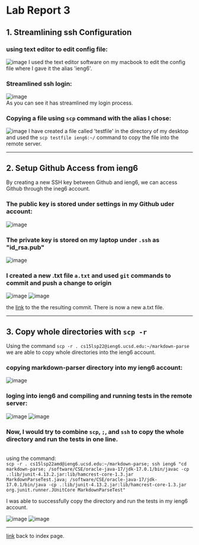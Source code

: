 # Lab Report 3

## 1. Streamlining ssh Configuration

### using text editor to edit config file:
![image](https://user-images.githubusercontent.com/103202818/166837800-1ed6f561-af84-48e1-9bc8-ebb8dcb74e7d.png)
I used the text editor software on my macbook to edit the config file where I gave it the alias 'ieng6'.

### Streamlined ssh login:
![image](https://user-images.githubusercontent.com/103202818/166835623-d7af7003-44e3-487e-a605-0d23a8d4e4a3.png) \
As you can see it has streamlined my login process.

### Copying a file using `scp` command with the alias I chose:
![image](https://user-images.githubusercontent.com/103202818/166846045-8d09913d-6736-47e6-8cf7-185853e2b3a1.png)
I have created a file called 'testfile' in the directory of my desktop and used the `scp testfile ieng6:~/` command to copy the file into the remote server. 

***

## 2. Setup Github Access from ieng6

By creating a new SSH key between Github and ieng6, we can access Github through the ineg6 account.

### The public key is stored under settings in my Github uder account: 
![image](https://user-images.githubusercontent.com/103202818/167040723-baed5706-864e-4c1f-a2e6-ffbd5db148f5.png)

### The private key is stored on my laptop under `.ssh` as "id_rsa.pub"
![image](https://user-images.githubusercontent.com/103202818/167040843-8a87b6f3-1be2-4d45-99f9-3faef5402614.png)

### I created a new .txt file `a.txt` and used `git` commands to commit and push a change to origin
![image](https://user-images.githubusercontent.com/103202818/167040938-f81ff4a3-52ca-45f6-9c3a-8bf51c02dec4.png)
![image](https://user-images.githubusercontent.com/103202818/167040945-3cfb6f1d-6f5a-4a2a-a4b1-d5dc3191d4bb.png)

the [link](https://github.com/jadechng/test/commit/a20bfc088573a2817c2bf36732932e88bfed826f) to the the resulting commit. There is now a new a.txt file.

***

## 3. Copy whole directories with `scp -r`
Using the command `scp -r . cs15lsp22@ieng6.ucsd.edu:~/markdown-parse` we are able to copy whole directories into the ieng6 account.

### copying markdown-parser directory into my ieng6 account:
![image](https://user-images.githubusercontent.com/103202818/167029404-7c5efef3-24eb-49f4-9b3f-ec328347a5e9.png)


### loging into ieng6 and compiling and running tests in the remote server:
![image](https://user-images.githubusercontent.com/103202818/167029412-c7673d3c-6654-4fc4-abda-02e093dd6340.png)
![image](https://user-images.githubusercontent.com/103202818/167029416-bdf5deef-d23f-4553-b6cd-74308f2307d1.png)


### Now, I would try to combine `scp`, `;`, and `ssh` to copy the whole directory and run the tests in one line.
\
using the command:\
`scp -r . cs15lsp22amd@ieng6.ucsd.edu:~/markdown-parse; ssh ieng6 "cd markdown-parse; /software/CSE/oracle-java-17/jdk-17.0.1/bin/javac -cp .:lib/junit-4.13.2.jar:lib/hamcrest-core-1.3.jar MarkdownParseTest.java; /software/CSE/oracle-java-17/jdk-17.0.1/bin/java -cp .:lib/junit-4.13.2.jar:lib/hamcrest-core-1.3.jar org.junit.runner.JUnitCore MarkdownParseTest"` 

I was able to successfully copy the directory and run the tests in my ieng6 account. 

![image](https://user-images.githubusercontent.com/103202818/167043944-d515b335-7c36-4723-be52-1b76dffe2192.png)
![image](https://user-images.githubusercontent.com/103202818/167043966-84a89818-82b9-4a8d-adaf-9723a9d32c4d.png)

***
[link](index.md) back to index page. 

